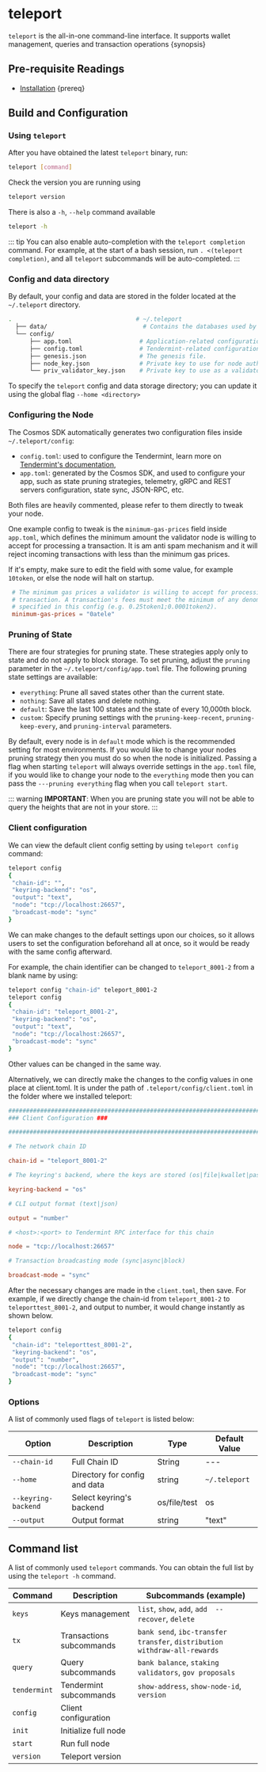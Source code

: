 <!--
order: 2
-->

# teleport

`teleport` is the all-in-one command-line interface. It supports wallet management, queries and transaction operations {synopsis}

## Pre-requisite Readings

- [Installation](./installation.md) {prereq}

## Build and Configuration

### Using `teleport`

After you have obtained the latest `teleport` binary, run:

```bash
teleport [command]
```

Check the version you are running using

```bash
teleport version
```

There is also a `-h`, `--help` command available

```bash
teleport -h
```

::: tip
You can also enable auto-completion with the `teleport completion` command. For example, at the start of a bash session, run `. <(teleport completion)`, and all `teleport` subcommands will be auto-completed.
:::

### Config and data directory

By default, your config and data are stored in the folder located at the `~/.teleport` directory.

```bash
.                                   # ~/.teleport
  ├── data/                           # Contains the databases used by the node.
  └── config/
      ├── app.toml                   # Application-related configuration file.
      ├── config.toml                # Tendermint-related configuration file.
      ├── genesis.json               # The genesis file.
      ├── node_key.json              # Private key to use for node authentication in the p2p protocol.
      └── priv_validator_key.json    # Private key to use as a validator in the consensus protocol.
```

To specify the `teleport` config and data storage directory; you can update it using the global flag `--home <directory>`

### Configuring the Node

The Cosmos SDK automatically generates two configuration files inside `~/.teleport/config`:

- `config.toml`: used to configure the Tendermint, learn more on [Tendermint's documentation](https://docs.tendermint.com/master/nodes/configuration.html),
- `app.toml`: generated by the Cosmos SDK, and used to configure your app, such as state pruning strategies, telemetry, gRPC and REST servers configuration, state sync, JSON-RPC, etc.

Both files are heavily commented, please refer to them directly to tweak your node.

One example config to tweak is the `minimum-gas-prices` field inside `app.toml`, which defines the minimum amount the validator node is willing to accept for processing a transaction. It is am anti spam mechanism and it will reject incoming transactions with less than the minimum gas prices.

If it's empty, make sure to edit the field with some value, for example `10token`, or else the node will halt on startup.

```toml
 # The minimum gas prices a validator is willing to accept for processing a
 # transaction. A transaction's fees must meet the minimum of any denomination
 # specified in this config (e.g. 0.25token1;0.0001token2).
 minimum-gas-prices = "0atele"
```

### Pruning of State

There are four strategies for pruning state. These strategies apply only to state and do not apply to block storage.
To set pruning, adjust the `pruning` parameter in the `~/.teleport/config/app.toml` file.
The following pruning state settings are available:

- `everything`: Prune all saved states other than the current state.
- `nothing`: Save all states and delete nothing.
- `default`: Save the last 100 states and the state of every 10,000th block.
- `custom`: Specify pruning settings with the `pruning-keep-recent`, `pruning-keep-every`, and `pruning-interval` parameters.

By default, every node is in `default` mode which is the recommended setting for most environments.
If you would like to change your nodes pruning strategy then you must do so when the node is initialized. Passing a flag when starting `teleport` will always override settings in the `app.toml` file, if you would like to change your node to the `everything` mode then you can pass the `---pruning everything` flag when you call `teleport start`.

::: warning
**IMPORTANT**:
When you are pruning state you will not be able to query the heights that are not in your store.
:::

### Client configuration

We can view the default client config setting by using `teleport config` command:

```bash
teleport config
{
 "chain-id": "",
 "keyring-backend": "os",
 "output": "text",
 "node": "tcp://localhost:26657",
 "broadcast-mode": "sync"
}
```

We can make changes to the default settings upon our choices, so it allows users to set the configuration beforehand all at once, so it would be ready with the same config afterward.

For example, the chain identifier can be changed to `teleport_8001-2` from a blank name by using:

```bash
teleport config "chain-id" teleport_8001-2
teleport config
{
 "chain-id": "teleport_8001-2",
 "keyring-backend": "os",
 "output": "text",
 "node": "tcp://localhost:26657",
 "broadcast-mode": "sync"
}
```

Other values can be changed in the same way.

Alternatively, we can directly make the changes to the config values in one place at client.toml. It is under the path of `.teleport/config/client.toml` in the folder where we installed teleport:

```toml
############################################################################
### Client Configuration ###

############################################################################

# The network chain ID

chain-id = "teleport_8001-2"

# The keyring's backend, where the keys are stored (os|file|kwallet|pass|test|memory)

keyring-backend = "os"

# CLI output format (text|json)

output = "number"

# <host>:<port> to Tendermint RPC interface for this chain

node = "tcp://localhost:26657"

# Transaction broadcasting mode (sync|async|block)

broadcast-mode = "sync"
```

After the necessary changes are made in the `client.toml`, then save. For example, if we directly change the chain-id from `teleport_8001-2` to `teleporttest_8001-2`, and output to number, it would change instantly as shown below.

```bash
teleport config
{
 "chain-id": "teleporttest_8001-2",
 "keyring-backend": "os",
 "output": "number",
 "node": "tcp://localhost:26657",
 "broadcast-mode": "sync"
}
```

### Options

A list of commonly used flags of `teleport` is listed below:

| Option              | Description                   | Type         | Default Value |
| ------------------- | ----------------------------- | ------------ | ------------- |
| `--chain-id`        | Full Chain ID                 | String       | ---           |
| `--home`            | Directory for config and data | string       | `~/.teleport` |
| `--keyring-backend` | Select keyring's backend      | os/file/test | os            |
| `--output`          | Output format                 | string       | "text"        |

## Command list

A list of commonly used `teleport` commands. You can obtain the full list by using the `teleport -h` command.

| Command      | Description              | Subcommands (example)                                                     |
| ------------ | ------------------------ | ------------------------------------------------------------------------- |
| `keys`       | Keys management          | `list`, `show`, `add`, `add  --recover`, `delete`                         |
| `tx`         | Transactions subcommands | `bank send`, `ibc-transfer transfer`, `distribution withdraw-all-rewards` |
| `query`      | Query subcommands        | `bank balance`, `staking validators`, `gov proposals`                     |
| `tendermint` | Tendermint subcommands   | `show-address`, `show-node-id`, `version`                                 |
| `config`     | Client configuration     |                                                                           |
| `init`       | Initialize full node     |                                                                           |
| `start`      | Run full node            |                                                                           |
| `version`    | Teleport version         |                                                                           |